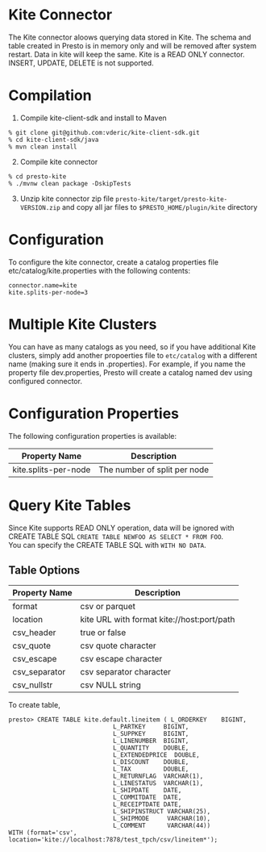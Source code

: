Kite Connector
==============

The Kite connector aloows querying data stored in Kite.  The schema and table created in Presto is in memory only and will be removed after system restart.
Data in kite will keep the same. Kite is a READ ONLY connector. INSERT, UPDATE, DELETE is not supported.

Compilation
==============

1. Compile kite-client-sdk and install to Maven

```
% git clone git@github.com:vderic/kite-client-sdk.git
% cd kite-client-sdk/java
% mvn clean install
```

2. Compile kite connector

```
% cd presto-kite
% ./mvnw clean package -DskipTests
```

3. Unzip kite connector zip file `presto-kite/target/presto-kite-VERSION.zip` and copy all jar files to `$PRESTO_HOME/plugin/kite` directory

Configuration
==============

To configure the kite connector, create a catalog properties file etc/catalog/kite.properties with the following contents:

```
connector.name=kite
kite.splits-per-node=3
```

Multiple Kite Clusters
==============

You can have as many catalogs as you need, so if you have additional Kite clusters, simply add another propoerties file to `etc/catalog` with a different name (making sure it ends in .properties).
For example, if you name the property file dev.properties, Presto will create a catalog named dev using configured connector.

Configuration Properties
==============

The following configuration properties is available:

| Property Name | Description |
|---------------|--------------|
| kite.splits-per-node | The number of split per node |

Query Kite Tables
==============

Since Kite supports READ ONLY operation, data will be ignored with CREATE TABLE SQL `CREATE TABLE NEWFOO AS SELECT * FROM FOO`.  
You can specify the CREATE TABLE SQL with `WITH NO DATA`.

## Table Options

| Property Name | Description |
|---------------|-------------|
| format        | csv or parquet |
| location      | kite URL with format kite://host:port/path |
| csv_header    | true or false |
| csv_quote     | csv quote character |
| csv_escape    | csv escape character |
| csv_separator | csv separator character |
| csv_nullstr   | csv NULL string |


To create table,

```
presto> CREATE TABLE kite.default.lineitem ( L_ORDERKEY    BIGINT,
                             L_PARTKEY     BIGINT,
                             L_SUPPKEY     BIGINT,
                             L_LINENUMBER  BIGINT,
                             L_QUANTITY    DOUBLE,
                             L_EXTENDEDPRICE  DOUBLE,
                             L_DISCOUNT    DOUBLE,
                             L_TAX         DOUBLE,
                             L_RETURNFLAG  VARCHAR(1),
                             L_LINESTATUS  VARCHAR(1),
                             L_SHIPDATE    DATE,
                             L_COMMITDATE  DATE,
                             L_RECEIPTDATE DATE,
                             L_SHIPINSTRUCT VARCHAR(25),
                             L_SHIPMODE     VARCHAR(10),
                             L_COMMENT      VARCHAR(44))
WITH (format='csv', location='kite://localhost:7878/test_tpch/csv/lineitem*');

```
